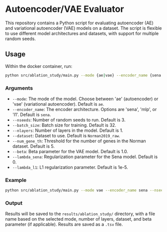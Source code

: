 
# Autoencoder/VAE Evaluator

This repository contains a Python script for evaluating autoencoder (AE) and variational autoencoder (VAE) models on a dataset. The script is flexible to use different model architectures and datasets, with support for multiple random seeds.

## Usage

Within the docker container, run:

```bash
python src/ablation_study/main.py --mode {ae|vae} --encoder_name {sena|mlp|l1} [other options]
```

### Arguments

- `--mode`: The mode of the model. Choose between 'ae' (autoencoder) or 'vae' (variational autoencoder). Default is `ae`.
- `--encoder_name`: The encoder architecture. Options are 'sena', 'mlp', or 'l1'. Default is `sena`.
- `--nseeds`: Number of random seeds to run. Default is 3.
- `--batch_size`: Batch size for training. Default is 32.
- `--nlayers`: Number of layers in the model. Default is 1.
- `--dataset`: Dataset to use. Default is `Norman2019_raw`.
- `--num_gene_th`: Threshold for the number of genes in the Norman dataset. Default is 5.
- `--beta`: Beta parameter for the VAE model. Default is 1.0.
- `--lambda_sena`: Regularization parameter for the Sena model. Default is 0.
- `--lambda_l1`: L1 regularization parameter. Default is 1e-5.

### Example

```bash
python src/ablation_study/main.py --mode vae --encoder_name sena --nseeds 5 --batch_size 64 --nlayers 3 --dataset Norman2019_raw
```

### Output

Results will be saved to the `results/ablation_study/` directory, with a file name based on the selected mode, number of layers, dataset, and beta parameter (if applicable). Results are saved as a `.tsv` file.
